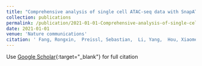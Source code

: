 ```yaml
---
title: "Comprehensive analysis of single cell ATAC-seq data with SnapATAC"
collection: publications
permalink: /publication/2021-01-01-Comprehensive-analysis-of-single-cell-ATAC-seq-data-with-SnapATAC
date: 2021-01-01
venue: 'Nature communications'
citation: ' Fang, Rongxin,  Preissl, Sebastian,  Li, Yang,  Hou, Xiaomeng,  Lucero, Jacinta,  Wang, Xinxin,  Motamedi, Amir,  Shiau, Andrew K,  Zhou, Xinzhu,  Xie, Fangming,  others, &quot;Comprehensive analysis of single cell ATAC-seq data with SnapATAC.&quot; Nature communications, 2021.'
---
```

Use [Google Scholar](https://scholar.google.com/scholar?q=Comprehensive+analysis+of+single+cell+ATAC+seq+data+with+SnapATAC){:target="_blank"} for full citation